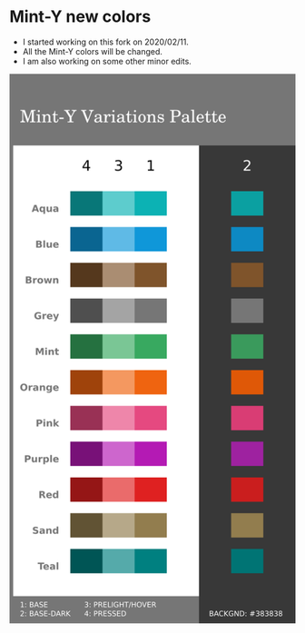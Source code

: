 # Mint-Y new colors
* I started working on this fork on 2020/02/11.
* All the Mint-Y colors will be changed.
* I am also working on some other minor edits.

![Mint-Y-Variations-Pal-1a-10.png preview](Mint-Y-Colors/Mint-Y-Variations-Pal-1a-10.png)
